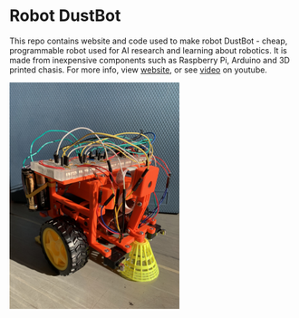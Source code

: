# Robot DustBot

This repo contains website and code used to make robot DustBot - cheap, programmable robot used for AI research and learning about robotics.
It is made from inexpensive components such as Raspberry Pi, Arduino and 3D printed chasis.
For more info, view [website](https://martinerk0.github.io/dustbot/), or see [video](https://www.youtube.com/watch?v=c6rpKZGmOfw) on youtube.

<img src="./images/front.JPG" alt="drawing" height="400" width="300" style="vertical-align:middle"/>
